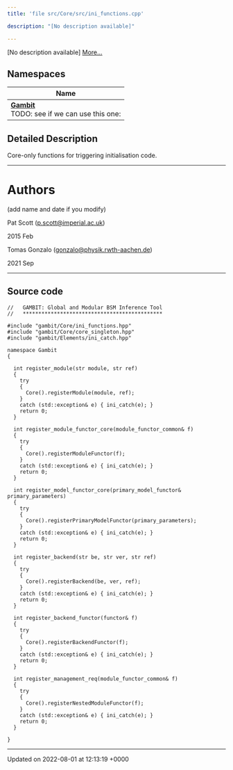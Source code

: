 ```yaml
---
title: 'file src/Core/src/ini_functions.cpp'

description: "[No description available]"

---
```







[No description available] [More...](#detailed-description)

## Namespaces

| Name           |
| -------------- |
| **[Gambit](/documentation/code/namespaces/namespacegambit/)** <br>TODO: see if we can use this one:  |

## Detailed Description


Core-only functions for triggering initialisation code.



------------------


# Authors

(add name and date if you modify)

Pat Scott ([p.scott@imperial.ac.uk](mailto:p.scott@imperial.ac.uk)) 

2015 Feb

Tomas Gonzalo ([gonzalo@physik.rwth-aachen.de](mailto:gonzalo@physik.rwth-aachen.de)) 

2021 Sep



------------------




## Source code

```
//   GAMBIT: Global and Modular BSM Inference Tool
//   *********************************************

#include "gambit/Core/ini_functions.hpp"
#include "gambit/Core/core_singleton.hpp"
#include "gambit/Elements/ini_catch.hpp"

namespace Gambit
{

  int register_module(str module, str ref)
  {
    try
    {
      Core().registerModule(module, ref);
    }
    catch (std::exception& e) { ini_catch(e); }
    return 0;
  }

  int register_module_functor_core(module_functor_common& f)
  {
    try
    {
      Core().registerModuleFunctor(f);
    }
    catch (std::exception& e) { ini_catch(e); }
    return 0;
  }

  int register_model_functor_core(primary_model_functor& primary_parameters)
  {
    try
    {
      Core().registerPrimaryModelFunctor(primary_parameters);
    }
    catch (std::exception& e) { ini_catch(e); }
    return 0;
  }

  int register_backend(str be, str ver, str ref)
  {
    try
    {
      Core().registerBackend(be, ver, ref);
    }
    catch (std::exception& e) { ini_catch(e); }
    return 0;
  }

  int register_backend_functor(functor& f)
  {
    try
    {
      Core().registerBackendFunctor(f);
    }
    catch (std::exception& e) { ini_catch(e); }
    return 0;
  }

  int register_management_req(module_functor_common& f)
  {
    try
    {
      Core().registerNestedModuleFunctor(f);
    }
    catch (std::exception& e) { ini_catch(e); }
    return 0;
  }

}
```


-------------------------------

Updated on 2022-08-01 at 12:13:19 +0000
